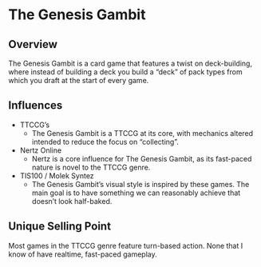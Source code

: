 # The Genesis Gambit

## Overview

The Genesis Gambit is a card game that features a twist on deck-building, where instead of building a deck you build a “deck” of pack types from which you draft at the start of every game.

## Influences

- TTCCG’s
  - The Genesis Gambit is a TTCCG at its core, with mechanics altered intended to reduce the focus on “collecting”.
- Nertz Online
  - Nertz is a core influence for The Genesis Gambit, as its fast-paced nature is novel to the TTCCG genre.
- TIS100 / Molek Syntez
  - The Genesis Gambit’s visual style is inspired by these games. The main goal is to have something we can reasonably achieve that doesn’t look half-baked.

## Unique Selling Point

Most games in the TTCCG genre feature turn-based action. None that I know of have realtime, fast-paced gameplay.
